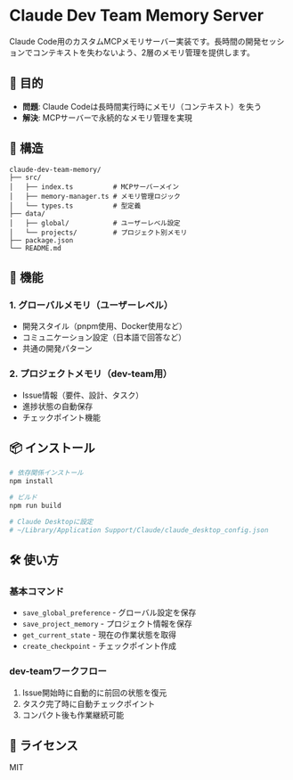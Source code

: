 # Claude Dev Team Memory Server

Claude Code用のカスタムMCPメモリサーバー実装です。長時間の開発セッションでコンテキストを失わないよう、2層のメモリ管理を提供します。

## 🎯 目的

- **問題**: Claude Codeは長時間実行時にメモリ（コンテキスト）を失う
- **解決**: MCPサーバーで永続的なメモリ管理を実現

## 📁 構造

```
claude-dev-team-memory/
├── src/
│   ├── index.ts          # MCPサーバーメイン
│   ├── memory-manager.ts # メモリ管理ロジック
│   └── types.ts          # 型定義
├── data/
│   ├── global/           # ユーザーレベル設定
│   └── projects/         # プロジェクト別メモリ
├── package.json
└── README.md
```

## 🚀 機能

### 1. グローバルメモリ（ユーザーレベル）
- 開発スタイル（pnpm使用、Docker使用など）
- コミュニケーション設定（日本語で回答など）
- 共通の開発パターン

### 2. プロジェクトメモリ（dev-team用）
- Issue情報（要件、設計、タスク）
- 進捗状態の自動保存
- チェックポイント機能

## 📦 インストール

```bash
# 依存関係インストール
npm install

# ビルド
npm run build

# Claude Desktopに設定
# ~/Library/Application Support/Claude/claude_desktop_config.json
```

## 🛠️ 使い方

### 基本コマンド
- `save_global_preference` - グローバル設定を保存
- `save_project_memory` - プロジェクト情報を保存
- `get_current_state` - 現在の作業状態を取得
- `create_checkpoint` - チェックポイント作成

### dev-teamワークフロー
1. Issue開始時に自動的に前回の状態を復元
2. タスク完了時に自動チェックポイント
3. コンパクト後も作業継続可能

## 📝 ライセンス

MIT